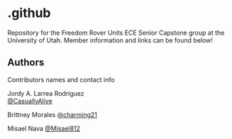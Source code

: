 # .github
Repository for the Freedom Rover Units ECE Senior Capstone group at the University of Utah. Member information and links can be found below!

## Authors

Contributors names and contact info

Jordy A. Larrea Rodriguez  
[@CasuallyAlive](https://github.com/CasuallyAlive)

Brittney Morales
[@charming21](https://github.com/charming21)

Misael Nava
[@Misael812](https://github.com/Misael812)

